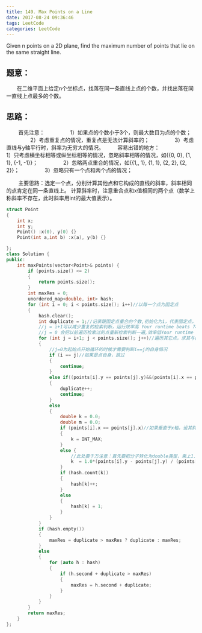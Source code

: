 ```yaml
---
title: 149. Max Points on a Line
date: 2017-08-24 09:36:46
tags: LeetCode
categories: LeetCode
---
```


Given n points on a 2D plane, find the maximum number of points that lie on the same straight line.

## 题意：

　　在二维平面上给定n个坐标点，找落在同一条直线上点的个数，并找出落在同一直线上点最多的个数。 

<!--more-->

## 思路：

　　 首先注意：
　　 　　 1）如果点的个数小于3个，则最大数目为点的个数；
　　 　　 2）考虑重复点的情况，重复点是无法计算斜率的；
　　 　　 3）考虑直线与y轴平行时，斜率为无穷大的情况。
　　 容易出错的地方：　　 　　 
　　 　　 1）只考虑横坐标相等或纵坐标相等的情况，忽略斜率相等的情况，如{{0, 0}, {1, 1}, {-1, -1}}；
　　 　　 2）忽略两点重合的情况，如{{1,, 1}, {1, 1}, {2, 2}, {2, 2}}；
　　 　　 3）忽略只有一个点和两个点的情况；

　　 主要思路：选定一个点，分别计算其他点和它构成的直线的斜率，斜率相同的点肯定在同一条直线上。   计算斜率时，注意重合点和x值相同的两个点（数学上称斜率不存在，此时斜率用int的最大值表示）。

```c++
struct Point 
{
	int x;
	int y;
	Point() :x(0), y(0) {}
	Point(int a,int b) :x(a), y(b) {}

};
class Solution {
public:
	int maxPoints(vector<Point>& points) {
		if (points.size() <= 2)
		{
			return points.size();
		}
		int maxRes = 0;
		unordered_map<double, int> hash;
		for (int i = 0; i < points.size(); i++)//以每一个点为固定点
		{
			hash.clear();
			int duplicate = 1;//记录跟固定点重合的个数,初始化为1，代表固定点，避免最后计算个数的时候再加上一个固定点，因为hashmap中存储的都是除掉固定点以外的点。
			//j = i+1可以减少重复的检索判断，运行效率高 Your runtime beats 78.40% of cppsubmissions.
			//j = 0 会把以前遍历检索过的点重新检索判断一遍,效率低Your runtime beats 21.86% of cppsubmissions.
			for (int j = i+1; j < points.size(); j++)//遍历其它点，求其与固定点的斜率
			{
				//j=0为起始点开始循环的时候才需要判断i==j的自身情况
				if (i == j)//如果是点自身，跳过
				{
					continue;
				}
				else if((points[i].y == points[j].y)&&(points[i].x == points[j].x))//如果跟固定点重合
				{
					duplicate++;
					continue;
				}
				else
				{
					double k = 0.0;
					double m = 0.0;
					if (points[i].x == points[j].x)//如果垂直于x轴，设其斜率最大，即如果跟固定点在同一条竖线上，斜率设为最大
					{
						k = INT_MAX;
					}
					else {
						//此处要千万注意：首先要把分子转化为double类型，乘上1.0，不然整形和整形相除得到的还是整形会把斜率后面的小数忽略掉，然后整形再转换为double，这样精度就会不够，造成斜率只要整数部分相同就会断定在一条直线上出现错误。double/int 的结果值为double
					    k  = 1.0*(points[i].y - points[j].y) / (points[i].x - points[j].x);//计算斜率
					}
					if (hash.count(k))
					{
						hash[k]++;
					}
					else
					{
						hash[k] = 1;
					}
				}
			}
			if (hash.empty())
			{
				maxRes = duplicate > maxRes ? duplicate : maxRes;
			}
			else
			{
				for (auto h : hash)
				{
					if (h.second + duplicate > maxRes)
					{
						maxRes = h.second + duplicate;
					}
				}
			}
		}
		return maxRes;
	}
};
```

